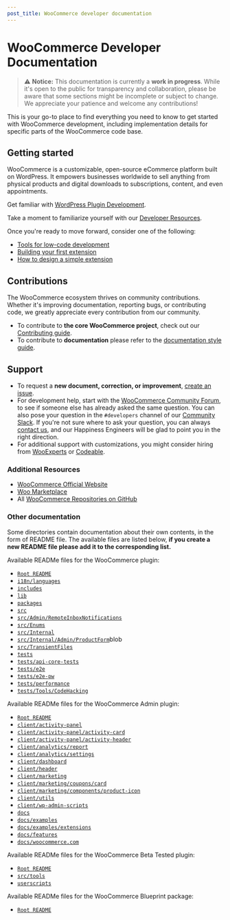 ```yaml
---
post_title: WooCommerce developer documentation
---
```


# WooCommerce Developer Documentation

> ⚠️ **Notice:** This documentation is currently a **work in progress**. While it's open to the public for transparency and collaboration, please be aware that some sections might be incomplete or subject to change. We appreciate your patience and welcome any contributions!

This is your go-to place to find everything you need to know to get started with WooCommerce development, including implementation details for specific parts of the WooCommerce code base. 

## Getting started

WooCommerce is a customizable, open-source eCommerce platform built on WordPress. It empowers businesses worldwide to sell anything from physical products and digital downloads to subscriptions, content, and even appointments.

Get familiar with [WordPress Plugin Development](https://developer.wordpress.org/plugins/).

Take a moment to familiarize yourself with our [Developer Resources](https://developer.wordpress.org/plugins/plugin-basics/).

Once you're ready to move forward, consider one of the following:

- [Tools for low-code development](getting-started/developer-tools.md)
- [Building your first extension](extension-development/building-your-first-extension.md)
- [How to design a simple extension](extension-development/how-to-design-a-simple-extension.md)

## Contributions

The WooCommerce ecosystem thrives on community contributions. Whether it's improving documentation, reporting bugs, or contributing code, we greatly appreciate every contribution from our community. 

- To contribute to **the core WooCommerce project**, check out our [Contributing guide](https://github.com/woocommerce/woocommerce/blob/trunk/.github/CONTRIBUTING.md).
- To contribute to **documentation** please refer to the [documentation style guide](contributing-docs/style-guide.md).

## Support

- To request a **new document, correction, or improvement**, [create an issue](https://github.com/woocommerce/woocommerce/issues/new).
- For development help, start with the [WooCommerce Community Forum](https://wordpress.org/support/plugin/woocommerce/), to see if someone else has already asked the same question. You can also pose your question in the `#developers` channel of our [Community Slack](https://woocommerce.com/community-slack/). If you're not sure where to ask your question, you can always [contact us](https://woocommerce.com/contact-us/), and our Happiness Engineers will be glad to point you in the right direction.
- For additional support with customizations, you might consider hiring from [WooExperts](https://woocommerce.com/experts/) or [Codeable](https://codeable.io/).

### Additional Resources

- [WooCommerce Official Website](https://woocommerce.com/)
- [Woo Marketplace](https://woocommerce.com/marketplace)
- All [WooCommerce Repositories on GitHub](https://woocommerce.github.io/)

### Other documentation

Some directories contain documentation about their own contents, in the form of README file. The available files are listed below, **if you create a new README file please add it to the corresponding list.**

Available READMe files for the WooCommerce plugin: 

- [`Root README`](https://github.com/woocommerce/woocommerce/blob/trunk/plugins/woocommerce/README.md)
- [`i18n/languages`](https://github.com/woocommerce/woocommerce/blob/trunk/plugins/woocommerce/i18n/languages/README.md)
- [`includes`](https://github.com/woocommerce/woocommerce/blob/trunk/plugins/woocommerce/includes/README.md)
- [`lib`](https://github.com/woocommerce/woocommerce/blob/trunk/plugins/woocommerce/lib/README.md)
- [`packages`](https://github.com/woocommerce/woocommerce/blob/trunk/plugins/woocommerce/packages/README.md)
- [`src`](https://github.com/woocommerce/woocommerce/blob/trunk/plugins/woocommerce/src/README.md)
- [`src/Admin/RemoteInboxNotifications`](https://github.com/woocommerce/woocommerce/blob/trunk/plugins/woocommerce/src/Admin/RemoteInboxNotifications/README.md)
- [`src/Enums`](https://github.com/woocommerce/woocommerce/blob/trunk/plugins/woocommerce/src/Enums/README.md)
- [`src/Internal`](https://github.com/woocommerce/woocommerce/blob/trunk/plugins/woocommerce/src/Internal/README.md)
- [`src/Internal/Admin/ProductForm`](https://github.com/woocommerce/woocommerce/blob/trunk/plugins/woocommerce/src/Internal/Admin/ProductForm/README.md)blob
- [`src/TransientFiles`](https://github.com/woocommerce/woocommerce/blob/trunk/plugins/woocommerce/src/Internal/TransientFiles/README.md)
- [`tests`](https://github.com/woocommerce/woocommerce/blob/trunk/plugins/woocommerce/tests/README.md)
- [`tests/api-core-tests`](https://github.com/woocommerce/woocommerce/blob/trunk/packages/js/api-core-tests/README.md)
- [`tests/e2e`](https://github.com/woocommerce/woocommerce/blob/trunk/plugins/woocommerce/tests/e2e/README.md)
- [`tests/e2e-pw`](https://github.com/woocommerce/woocommerce/blob/trunk/plugins/woocommerce/tests/e2e-pw/README.md)
- [`tests/performance`](https://github.com/woocommerce/woocommerce/blob/trunk/plugins/woocommerce/tests/performance/README.md)
- [`tests/Tools/CodeHacking`](https://github.com/woocommerce/woocommerce/blob/trunk/plugins/woocommerce/tests/Tools/CodeHacking/README.md)

Available READMe files for the WooCommerce Admin plugin:

- [`Root README`](https://github.com/woocommerce/woocommerce/blob/trunk/plugins/woocommerce/client/admin/README.md)
- [`client/activity-panel`](https://github.com/woocommerce/woocommerce/blob/trunk/plugins/woocommerce/client/admin/client/activity-panel/README.md)
- [`client/activity-panel/activity-card`](https://github.com/woocommerce/woocommerce/blob/trunk/plugins/woocommerce/client/admin/client/activity-panel/activity-card/README.md)
- [`client/activity-panel/activity-header`](https://github.com/woocommerce/woocommerce/blob/trunk/plugins/woocommerce/client/admin/client/activity-panel/activity-header/README.md)
- [`client/analytics/report`](https://github.com/woocommerce/woocommerce/blob/trunk/plugins/woocommerce/client/admin/client/analytics/report/README.md)
- [`client/analytics/settings`](https://github.com/woocommerce/woocommerce/blob/trunk/plugins/woocommerce/client/admin/client/analytics/settings/README.md)
- [`client/dashboard`](https://github.com/woocommerce/woocommerce/blob/trunk/plugins/woocommerce/client/admin/client/dashboard/README.md)
- [`client/header`](https://github.com/woocommerce/woocommerce/blob/trunk/plugins/woocommerce/client/admin/client/header/README.md)
- [`client/marketing`](https://github.com/woocommerce/woocommerce/blob/trunk/plugins/woocommerce/client/admin/client/marketing/README.md)
- [`client/marketing/coupons/card`](https://github.com/woocommerce/woocommerce/blob/trunk/plugins/woocommerce/client/admin/client/marketing/coupons/card/README.md)
- [`client/marketing/components/product-icon`](https://github.com/woocommerce/woocommerce/blob/trunk/plugins/woocommerce/client/admin/client/marketing/components/product-icon/README.md)
- [`client/utils`](https://github.com/woocommerce/woocommerce/blob/trunk/plugins/woocommerce/client/admin/client/utils/README.md)
- [`client/wp-admin-scripts`](https://github.com/woocommerce/woocommerce/blob/trunk/plugins/woocommerce/client/admin/client/wp-admin-scripts/README.md)
- [`docs`](https://github.com/woocommerce/woocommerce/blob/trunk/plugins/woocommerce/client/admin/docs/README.md)
- [`docs/examples`](https://github.com/woocommerce/woocommerce/blob/trunk/plugins/woocommerce/client/admin/docs/examples/README.md)
- [`docs/examples/extensions`](https://github.com/woocommerce/woocommerce/blob/trunk/plugins/woocommerce/client/admin/docs/examples/extensions/README.md)
- [`docs/features`](https://github.com/woocommerce/woocommerce/blob/trunk/plugins/woocommerce/client/admin/docs/features/README.md)
- [`docs/woocommerce.com`](https://github.com/woocommerce/woocommerce/blob/trunk/plugins/woocommerce/client/admin/docs/woocommerce.com/README.md)

Available READMe files for the WooCommerce Beta Tested plugin:

- [`Root README`](https://github.com/woocommerce/woocommerce/blob/trunk/plugins/woocommerce-beta-tester/README.md)
- [`src/tools`](https://github.com/woocommerce/woocommerce/blob/trunk/plugins/woocommerce-beta-tester/src/tools/README.md)
- [`userscripts`](https://github.com/woocommerce/woocommerce/blob/trunk/plugins/woocommerce-beta-tester/userscripts/README.md)

Available READMe files for the WooCommerce Blueprint package:

- [`Root README`](https://github.com/woocommerce/woocommerce/blob/trunk/packages/php/blueprint/README.md)
